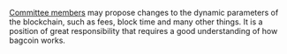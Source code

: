 [Committee members](introduction/committee) may propose changes to the dynamic parameters of the blockchain, such as fees, block time and many other things. It is a position of great responsibility that requires a good understanding of how bagcoin works.